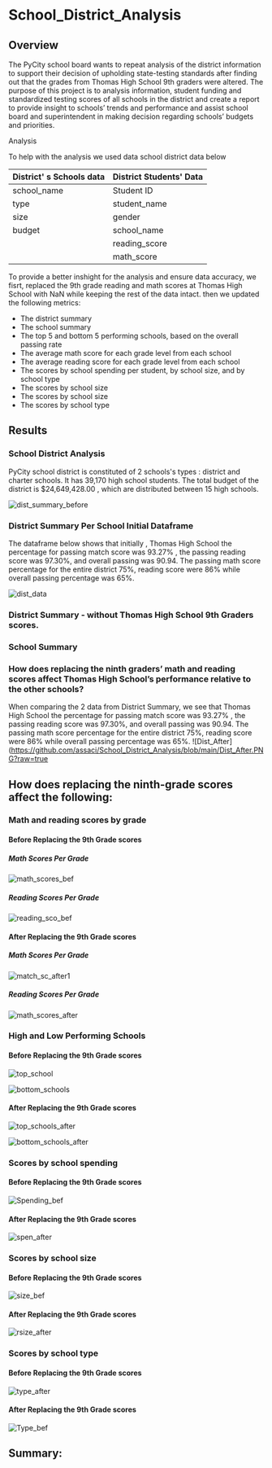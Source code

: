 # School_District_Analysis

## Overview 

The PyCity school board wants to repeat analysis of the district information to support their decision of upholding state-testing standards after finding out that the grades from Thomas High School 9th graders were altered. 
The purpose of this project is to analysis information, student funding and standardized testing scores of all schools in the district and create a report to provide insight to schools’ trends and performance and assist school board and superintendent in making decision regarding schools’ budgets and priorities. 

Analysis

To help with the analysis we used data school district data below

| District' s Schools data | District Students' Data |
|--------------|---------------|                
|school_name   | Student ID    |
| type         | student_name  |
| size         | gender        |
| budget       | school_name   |
|              |reading_score  | 
|              | math_score    |

To provide a better inshight for the analysis and ensure data accuracy, we fisrt, replaced the 9th grade reading and math scores at Thomas High School with NaN while keeping the rest of the data intact. then we updated the following metrics:

- The district summary
- The school summary
- The top 5 and bottom 5 performing schools, based on the overall passing rate
- The average math score for each grade level from each school
- The average reading score for each grade level from each school
- The scores by school spending per student, by school size, and by school type
- The scores by school size
- The scores by school size
- The scores by school type

## Results

### School District Analysis
PyCity school district is constituted of 2 schools's types : district and charter schools. It has 39,170 high school students. The total budget of the district is $24,649,428.00 , which are distributed between 15 high schools.  

![dist_summary_before](https://github.com/assaci/School_District_Analysis/blob/main/dist_summary_before.PNG?raw=true)

### District Summary Per School Initial Dataframe

The dataframe below shows that initially , Thomas High School the percentage for passing match score was 93.27% , the passing reading score was 97.30%, and overall passing was 90.94. The passing math score percentage for the entire district 75%,  reading score were 86% while overall passing percentage was 65%.

![dist_data](https://github.com/assaci/School_District_Analysis/blob/main/dist_data.PNG?raw=true)

### District Summary - without Thomas High School 9th Graders scores.

### School Summary 

### How does replacing the ninth graders’ math and reading scores affect Thomas High School’s performance relative to the other schools?

When comparing the 2 data from District Summary, we see that Thomas High School the percentage for passing match score was 93.27% , the passing reading score was 97.30%, and overall passing was 90.94. The passing math score percentage for the entire district 75%,  reading score were 86% while overall passing percentage was 65%.
![Dist_After](https://github.com/assaci/School_District_Analysis/blob/main/Dist_After.PNG?raw=true

## How does replacing the ninth-grade scores affect the following:

### Math and reading scores by grade

#### Before Replacing the 9th Grade scores

##### Math Scores Per Grade

![math_scores_bef](https://github.com/assaci/School_District_Analysis/blob/main/math_scores_bef.PNG?raw=true)

##### Reading Scores Per Grade

![reading_sco_bef](https://github.com/assaci/School_District_Analysis/blob/main/reading_sco_bef.PNG?raw=true)

#### After Replacing the 9th Grade scores

##### Math Scores Per Grade

![match_sc_after1](https://github.com/assaci/School_District_Analysis/blob/main/match_sc_after1.PNG?raw=true)

##### Reading Scores Per Grade

![math_scores_after](https://github.com/assaci/School_District_Analysis/blob/main/math_scores_after.PNG?raw=true)


### High and Low Performing Schools

#### Before Replacing the 9th Grade scores

![top_school](https://github.com/assaci/School_District_Analysis/blob/main/top_school.PNG?raw=true)

![bottom_schools](https://github.com/assaci/School_District_Analysis/blob/main/bottom_schools.PNG?raw=true)

#### After Replacing the 9th Grade scores

![top_schools_after](https://github.com/assaci/School_District_Analysis/blob/main/top_schools_after.PNG?raw=true)

![bottom_schools_after](https://github.com/assaci/School_District_Analysis/blob/main/bottom_schools_after.PNG?raw=true)

### Scores by school spending

#### Before Replacing the 9th Grade scores

![Spending_bef](https://github.com/assaci/School_District_Analysis/blob/main/Spending_bef.PNG?raw=true)

#### After Replacing the 9th Grade scores

![spen_after](https://github.com/assaci/School_District_Analysis/blob/main/spen_after.PNG?raw=true)


### Scores by school size

#### Before Replacing the 9th Grade scores

![size_bef](https://github.com/assaci/School_District_Analysis/blob/main/size_bef.PNG?raw=true)

#### After Replacing the 9th Grade scores
![rsize_after](https://github.com/assaci/School_District_Analysis/blob/main/size_after.PNG?raw=true)


### Scores by school type

#### Before Replacing the 9th Grade scores

![type_after](https://github.com/assaci/School_District_Analysis/blob/main/type_after.PNG?raw=true)

#### After Replacing the 9th Grade scores

![Type_bef](https://github.com/assaci/School_District_Analysis/blob/main/Type_bef.PNG?raw=true)

## Summary: 







